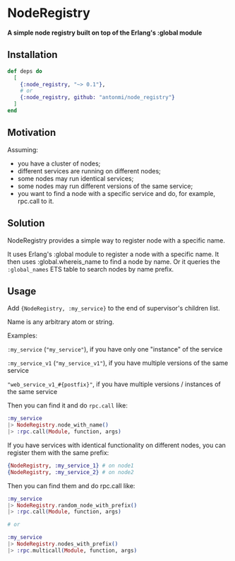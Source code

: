 # NodeRegistry

**A simple node registry built on top of the Erlang's :global module**

## Installation

```elixir
def deps do
  [
    {:node_registry, "~> 0.1"},
    # or
    {:node_registry, github: "antonmi/node_registry"}
  ]
end
```

## Motivation
Assuming:
- you have a cluster of nodes;
- different services are running on different nodes;
- some nodes may run identical services;
- some nodes may run different versions of the same service;
- you want to find a node with a specific service and do, for example, rpc.call to it.

## Solution
NodeRegistry provides a simple way to register node with a specific name.

It uses Erlang's :global module to register a node with a specific name.
It then uses :global.whereis_name to find a node by name.
Or it queries the `:global_names` ETS table to search nodes by name prefix.


## Usage
Add `{NodeRegistry, :my_service}` to the end of supervisor's children list.

Name is any arbitrary atom or string.

Examples:

`:my_service` (`"my_service"`), if you have only one "instance" of the service

`:my_service_v1` (`"my_service_v1"`), if you have multiple versions of the same service

`"web_service_v1_#{postfix}"`, if you have multiple versions / instances of the same service

Then you can find it and do `rpc.call` like:
```elixir
:my_service
|> NodeRegistry.node_with_name()
|> :rpc.call(Module, function, args)
```

If you have services with identical functionality on different nodes, you can register them with the same prefix:

```elixir
{NodeRegistry, :my_service_1} # on node1
{NodeRegistry, :my_service_2} # on node2
```

Then you can find them and do rpc.call like:
```elixir
:my_service
|> NodeRegistry.random_node_with_prefix()
|> :rpc.call(Module, function, args)

# or

:my_service
|> NodeRegistry.nodes_with_prefix()
|> :rpc.multicall(Module, function, args)
```







